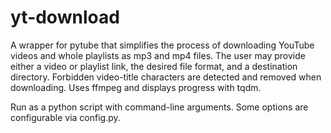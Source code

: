 # yt-download
A wrapper for pytube that simplifies the process of downloading YouTube videos and whole playlists as mp3 and mp4 files. The user may provide either a video or playlist link, the desired file format, and a destination directory. Forbidden video-title characters are detected and removed when downloading. Uses ffmpeg and displays progress with tqdm.

Run as a python script with command-line arguments. Some options are configurable via config.py.
